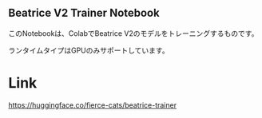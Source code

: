 Beatrice V2 Trainer Notebook
---

このNotebookは、ColabでBeatrice V2のモデルをトレーニングするものです。

ランタイムタイプはGPUのみサポートしています。

# Link
https://huggingface.co/fierce-cats/beatrice-trainer



